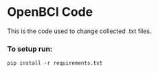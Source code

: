 # OpenBCI Code
This is the code used to change collected .txt files.
### To setup run:

```pip install -r requirements.txt```